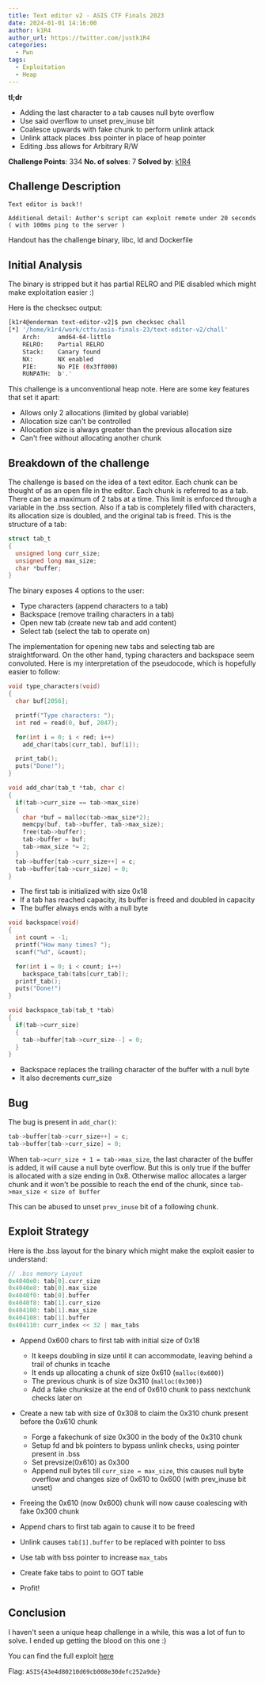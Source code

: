 ```yaml
---
title: Text editor v2 - ASIS CTF Finals 2023
date: 2024-01-01 14:16:00
author: k1R4
author_url: https://twitter.com/justk1R4
categories:
  - Pwn
tags:
  - Exploitation
  - Heap
---
```


**tl;dr**

+ Adding the last character to a tab causes null byte overflow
+ Use said overflow to unset prev_inuse bit
+ Coalesce upwards with fake chunk to perform unlink attack
+ Unlink attack places .bss pointer in place of heap pointer
+ Editing .bss allows for Arbitrary R/W

<!--more-->

**Challenge Points**: 334
**No. of solves**: 7
**Solved by**: [k1R4](https://twitter.com/justk1R4)


## Challenge Description

```
Text editor is back!!

Additional detail: Author's script can exploit remote under 20 seconds ( with 100ms ping to the server )
```

Handout has the challenge binary, libc, ld and Dockerfile

## Initial Analysis

The binary is stripped but it has partial RELRO and PIE disabled which might make exploitation easier :)

Here is the checksec output:
```bash
[k1r4@enderman text-editor-v2]$ pwn checksec chall
[*] '/home/k1r4/work/ctfs/asis-finals-23/text-editor-v2/chall'
    Arch:     amd64-64-little
    RELRO:    Partial RELRO
    Stack:    Canary found
    NX:       NX enabled
    PIE:      No PIE (0x3ff000)
    RUNPATH:  b'.'
```

This challenge is a unconventional heap note. Here are some key features that set it apart:
- Allows only 2 allocations (limited by global variable)
- Allocation size can't be controlled
- Allocation size is always greater than the previous allocation size
- Can't free without allocating another chunk

## Breakdown of the challenge

The challenge is based on the idea of a text editor. Each chunk can be thought of as an open file in the editor. Each chunk is referred to as a tab. There can be a maximum of 2 tabs at a time. This limit is enforced through a variable in the .bss section. Also if a tab is completely filled with characters, its allocation size is doubled, and the original tab is freed. This is the structure of a tab:
```c
struct tab_t
{
  unsigned long curr_size;
  unsigned long max_size;
  char *buffer;
}
```
The binary exposes 4 options to the user:
 - Type characters  (append characters to a tab)
 - Backspace  (remove trailing characters in a tab)
 - Open new tab (create new tab and add content)
 - Select tab (select the tab to operate on)

The implementation for opening new tabs and selecting tab are straightforward. On the other hand, typing characters and backspace seem convoluted. Here is my interpretation of the pseudocode, which is hopefully easier to follow:
```c
void type_characters(void)
{
  char buf[2056];

  printf("Type characters: ");
  int red = read(0, buf, 2047);

  for(int i = 0; i < red; i++)
    add_char(tabs[curr_tab], buf[i]);

  print_tab();
  puts("Done!");
}

void add_char(tab_t *tab, char c)
{
  if(tab->curr_size == tab->max_size)
  {
    char *buf = malloc(tab->max_size*2);
    memcpy(buf, tab->buffer, tab->max_size);
    free(tab->buffer);
    tab->buffer = buf;
    tab->max_size *= 2;
  }
  tab->buffer[tab->curr_size++] = c;
  tab->buffer[tab->curr_size] = 0;
}

```
- The first tab is initialized with size 0x18
- If a tab has reached capacity, its buffer is freed and doubled in capacity
- The buffer always ends with a null byte

```c
void backspace(void)
{
  int count = -1;
  printf("How many times? ");
  scanf("%d", &count);

  for(int i = 0; i < count; i++)
    backspace_tab(tabs[curr_tab]);
  printf_tab();
  puts("Done!")
}

void backspace_tab(tab_t *tab)
{
  if(tab->curr_size)
  {
    tab->buffer[tab->curr_size--] = 0;
  }
}
```
- Backspace replaces the trailing character of the buffer with a null byte
- It also decrements curr_size

## Bug
The bug is present in `add_char()`:
```c
tab->buffer[tab->curr_size++] = c;
tab->buffer[tab->curr_size] = 0;
```
When `tab->curr_size + 1 = tab->max_size`, the last character of the buffer is added, it will cause a null byte overflow. But this is only true if the buffer is allocated with a size ending in 0x8. Otherwise malloc allocates a larger chunk and it won't be possible to reach the end of the chunk, since `tab->max_size < size of buffer`

This can be abused to unset `prev_inuse` bit of a following chunk.

## Exploit Strategy

Here is the .bss layout for the binary which might make the exploit easier to understand:
```c
// .bss memory Layout
0x4040e0: tab[0].curr_size
0x4040e8: tab[0].max_size
0x4040f0: tab[0].buffer
0x4040f8: tab[1].curr_size
0x404100: tab[1].max_size
0x404108: tab[1].buffer
0x404110: curr_index << 32 | max_tabs 
```

- Append 0x600 chars to first tab with initial size of 0x18
	- It keeps doubling in size until it can accommodate, leaving behind a trail of chunks in tcache
	- It ends up allocating a chunk of size 0x610 (`malloc(0x600)`)
	- The previous chunk is of size 0x310 (`malloc(0x300)`)
	- Add a fake chunksize at the end of 0x610 chunk to pass nextchunk checks later on
	
- Create a new tab with size of 0x308 to claim the 0x310 chunk present before the 0x610 chunk
	- Forge a fakechunk of size 0x300 in the body of the 0x310 chunk
	- Setup fd and bk pointers to bypass unlink checks, using pointer present in .bss
	- Set prevsize(0x610) as 0x300
	- Append null bytes till `curr_size = max_size`, this causes null byte overflow and changes size of 0x610 to 0x600 (with prev_inuse bit unset)

- Freeing the 0x610 (now 0x600) chunk will now cause coalescing with fake 0x300 chunk
- Append chars to first tab again to cause it to be freed
- Unlink causes `tab[1].buffer` to be replaced with pointer to bss
- Use tab with bss pointer to increase `max_tabs`
- Create fake tabs to point to GOT table
- Profit! 


## Conclusion

I haven't seen a unique heap challenge in a while, this was a lot of fun to solve. I ended up getting the blood on this one :) 

You can find the full exploit [here](https://gist.github.com/k1R4/e6a789ce2919c81d965a6008eb153a06)

Flag: `ASIS{43e4d80210d69cb008e30defc252a9de}`